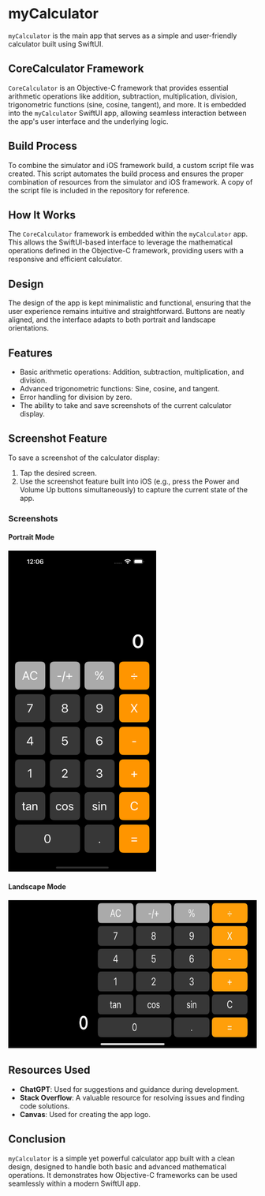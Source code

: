 # myCalculator

`myCalculator` is the main app that serves as a simple and user-friendly calculator built using SwiftUI.

## CoreCalculator Framework

`CoreCalculator` is an Objective-C framework that provides essential arithmetic operations like addition, subtraction, multiplication, division, trigonometric functions (sine, cosine, tangent), and more. It is embedded into the `myCalculator` SwiftUI app, allowing seamless interaction between the app's user interface and the underlying logic.

## Build Process

To combine the simulator and iOS framework build, a custom script file was created. This script automates the build process and ensures the proper combination of resources from the simulator and iOS framework. A copy of the script file is included in the repository for reference.

## How It Works

The `CoreCalculator` framework is embedded within the `myCalculator` app. This allows the SwiftUI-based interface to leverage the mathematical operations defined in the Objective-C framework, providing users with a responsive and efficient calculator.

## Design

The design of the app is kept minimalistic and functional, ensuring that the user experience remains intuitive and straightforward. Buttons are neatly aligned, and the interface adapts to both portrait and landscape orientations.

## Features

- Basic arithmetic operations: Addition, subtraction, multiplication, and division.
- Advanced trigonometric functions: Sine, cosine, and tangent.
- Error handling for division by zero.
- The ability to take and save screenshots of the current calculator display.

## Screenshot Feature

To save a screenshot of the calculator display:

1. Tap the desired screen.
2. Use the screenshot feature built into iOS (e.g., press the Power and Volume Up buttons simultaneously) to capture the current state of the app.

### Screenshots

#### Portrait Mode

<img src="Images/calculator_portrait_screenshot.png" alt="Portrait Mode Screenshot" width="300"/>

#### Landscape Mode

<img src="Images/calculator_landscape_screenshot.jpeg" alt="Landscape Mode Screenshot" height="300"/>

## Resources Used

- **ChatGPT**: Used for suggestions and guidance during development.
- **Stack Overflow**: A valuable resource for resolving issues and finding code solutions.
- **Canvas**: Used for creating the app logo.

## Conclusion

`myCalculator` is a simple yet powerful calculator app built with a clean design, designed to handle both basic and advanced mathematical operations. It demonstrates how Objective-C frameworks can be used seamlessly within a modern SwiftUI app.
